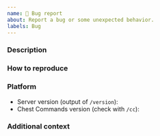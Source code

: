 ```yaml
---
name: 🐞 Bug report
about: Report a bug or some unexpected behavior.
labels: Bug
---
```

<!--

⚠️ READ BELOW BEFORE SUBMITTING ⚠️

Before opening a bug report:
 * Read the FAQ: https://filoghost.me/docs/chest-commands/faq
 * Try the latest development build: https://ci.codemc.io/job/filoghost/job/ChestCommands
 * Make sure the bug hasn't already been reported (you can add comments to the existing issue)

Don't paste long text files in the description, upload them as attachments or on Pastebin.

You MUST fill out the template below, without modifying or deleting the existing text, otherwise the issue will be automatically closed.

-->

### Description
<!-- Write a clear and concise description of the bug -->


### How to reproduce
<!-- A list of steps to reproduce the bug -->


### Platform
<!-- Fill in the list below -->
- Server version (output of `/version`): 
- Chest Commands version (check with `/cc`): 


### Additional context
<!-- Screenshots, errors, configurations (if relevant) -->
